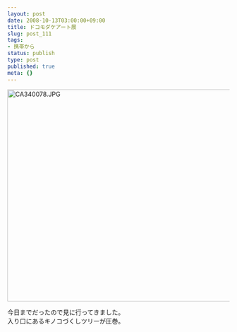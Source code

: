 ```yaml
---
layout: post
date: 2008-10-13T03:00:00+09:00
title: ドコモダケアート展
slug: post_111
tags:
- 携帯から
status: publish
type: post
published: true
meta: {}
---
```

<div class="moblogkun-entry">
<img src="http://wo.skr.jp/images/uploads/20081013_48f2ea3c256f2.JPG" width="640" height="480" alt="CA340078.JPG" />
<p>今日までだったので見に行ってきました。<br />
入り口にあるキノコづくしツリーが圧巻。<br />
</p>
</div>
